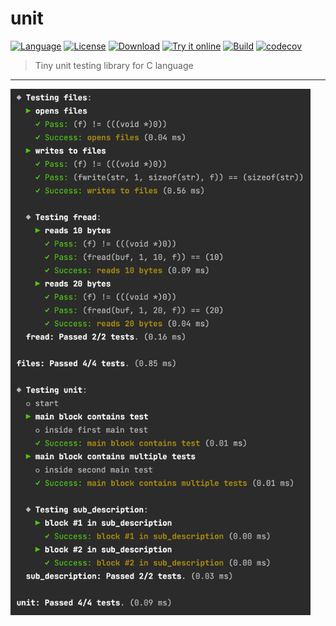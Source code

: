 # unit

[![Language](https://img.shields.io/badge/Language-C-pink.svg)](https://isocpp.org/)
[![License](https://img.shields.io/badge/License-MIT-blue.svg)](https://opensource.org/licenses/MIT)
[![Download](https://img.shields.io/badge/Download%20%20-unit.h-lightgreen.svg)](https://raw.githubusercontent.com/eliasku/unit/master/include/unit.h)
[![Try it online](https://img.shields.io/badge/Try%20it-online-blue.svg)](https://godbolt.org/z/4GdMx6vTr)
[![Build](https://github.com/eliasku/unit/actions/workflows/build.yml/badge.svg)](https://github.com/eliasku/unit/actions/workflows/build.yml)
[![codecov](https://codecov.io/gh/eliasku/unit/branch/master/graph/badge.svg?token=NFTrtCHQ2r)](https://codecov.io/gh/eliasku/unit)

> Tiny unit testing library for C language

--------

<a href="https://github.com/eliasku/unit">
<img width="480" src="images/unit-output.png" alt="unit-output">
</a>


